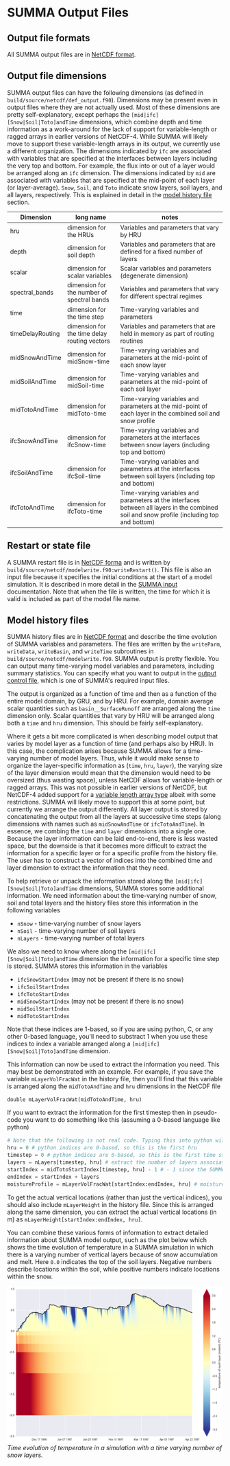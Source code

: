 # SUMMA Output Files

<a id="outfile_file_formats"></a>
## Output file formats
All SUMMA output files are in [NetCDF format](SUMMA_input#infile_format_nc).

<a id="outfile_dimensions"></a>
## Output file dimensions
SUMMA output files can have the following dimensions (as defined in `build/source/netcdf/def_output.f90`). Dimensions may be present even in output files where they are not actually used. Most of these dimensions are pretty self-explanatory, except perhaps the `[mid|ifc][Snow|Soil|Toto]andTime` dimensions, which combine depth and time information as a work-around for the lack of support for variable-length or ragged arrays in earlier versions of NetCDF-4. While SUMMA will likely move to support these variable-length arrays in its output, we currently use a different organization. The dimensions indicated by `ifc` are associated with variables that are specified at the interfaces between layers including the very top and bottom. For example, the flux into or out of a layer would be arranged along an `ifc` dimension. The dimensions indicated by `mid` are associated with variables that are specified at the mid-point of each layer (or layer-average). `Snow`, `Soil`, and `Toto` indicate snow layers, soil layers, and all layers, respectively. This is explained in detail in the [model history file](#outfile_history) section.

| Dimension | long name | notes |
|-----------|-----------|-------|
| hru              | dimension for the HRUs | Variables and parameters that vary by HRU |
| depth            | dimension for soil depth | Variables and parameters that are defined for a fixed number of layers |
| scalar           | dimension for scalar variables | Scalar variables and parameters (degenerate dimension) |
| spectral_bands   | dimension for the number of spectral bands | Variables and parameters that vary for different spectral regimes |
| time             | dimension for the time step | Time-varying variables and parameters |
| timeDelayRouting | dimension for the time delay routing vectors | Variables and parameters that are held in memory as part of routing routines |
| midSnowAndTime   | dimension for midSnow-time | Time-varying variables and parameters at the mid-point of each snow layer |
| midSoilAndTime   | dimension for midSoil-time | Time-varying variables and parameters at the mid-point of each soil layer |
| midTotoAndTime   | dimension for midToto-time | Time-varying variables and parameters at the mid-point of each layer in the combined soil and snow profile |
| ifcSnowAndTime   | dimension for ifcSnow-time | Time-varying variables and parameters at the interfaces between snow layers (including top and bottom) |
| ifcSoilAndTime   | dimension for ifcSoil-time | Time-varying variables and parameters at the interfaces between soil layers (including top and bottom) |
| ifcTotoAndTime   | dimension for ifcToto-time | Time-varying variables and parameters at the interfaces between all layers in the combined soil and snow profile (including top and bottom) |

<a id="outfile_restart"></a>
## Restart or state file
A SUMMA restart file is in [NetCDF forma](SUMMA_input#infile_format_nc) and is written by `build/source/netcdf/modelwrite.f90:writeRestart()`. This file is also an input file because it specifies the initial conditions at the start of a model simulation. It is described in more detail in the [SUMMA input](SUMMA_input#infile_initial_conditions) documentation. Note that when the file is written, the time for which it is valid is included as part of the model file name.

<a id="outfile_history"></a>
## Model history files
SUMMA history files are in [NetCDF format](SUMMA_input#infile_format_nc) and describe the time evolution of SUMMA variables and parameters. The files are written by the `writeParm`, `writeData`, `writeBasin`, and `writeTime` subroutines in `build/source/netcdf/modelwrite.f90`. SUMMA output is pretty flexible. You can output many time-varying model variables and parameters, including summary statistics. You can specify what you want to output in the  [output control file](SUMMA_input#infile_output_control), which is one of SUMMA's required input files.

The output is organized as a function of time and then as a function of the entire model domain, by GRU, and by HRU. For example, domain average scalar quantities such as `basin__SurfaceRunoff` are arranged along the `time` dimension only. Scalar quantities that vary by HRU will be arranged along both a `time` and `hru` dimension. This should be fairly self-explanatory.

Where it gets a bit more complicated is when describing model output that varies by model layer as a function of time (and perhaps also by HRU). In this case, the complication arises because SUMMA allows for a time-varying number of model layers. Thus, while it would make sense to organize the layer-specific information as (`time`, `hru`, `layer`), the varying size of the layer dimension would mean that the dimension would need to be oversized (thus wasting space), unless NetCDF allows for variable-length or ragged arrays. This was not possible in earlier versions of NetCDF, but NetCDF-4 added support for a [variable length array type](https://www.unidata.ucar.edu/software/netcdf/netcdf-4/newdocs/netcdf-c/Variable-Length-Array.html) albeit with some restrictions. SUMMA will likely move to support this at some point, but currently we arrange the output differently. All layer output is stored by concatenating the output from all the layers at successive time steps (along dimensions with names such as `midSnowAndTime` or `ifcTotoAndTime`). In essence, we combing the `time` and `layer` dimensions into a single one. Because the layer information can be laid end-to-end, there is less wasted space, but the downside is that it becomes more difficult to extract the information for a specific layer or for a specific profile from the history file. The user has to construct a vector of indices into the combined time and layer dimension to extract the information that they need.

To help retrieve or unpack the information stored along the `[mid|ifc][Snow|Soil|Toto]andTime` dimensions, SUMMA stores some additional information. We need information about the time-varying number of snow, soil and total layers and the history files store this information in the following variables

 * `nSnow` - time-varying number of snow layers
 * `nSoil` - time-varying number of soil layers
 * `nLayers` - time-varying number of total layers

We also we need to know where along the `[mid|ifc][Snow|Soil|Toto]andTime` dimension the information for a specific time step is stored. SUMMA stores this information in the variables

 * `ifcSnowStartIndex` (may not be present if there is no snow)
 * `ifcSoilStartIndex`
 * `ifcTotoStartIndex`
 * `midSnowStartIndex` (may not be present if there is no snow)
 * `midSoilStartIndex`
 * `midTotoStartIndex`

Note that these indices are 1-based, so if you are using python, C, or any other 0-based language, you'll need to substract 1 when you use these indices to index a variable arranged along a `[mid|ifc][Snow|Soil|Toto]andTime` dimension.

This information can now be used to extract the information you need. This may best be demonstrated with an example. For example, if you save the variable `mLayerVolFracWat` in the history file, then you'll find that this variable is arranged along the `midTotoAndTime` and `hru` dimensions in the NetCDF file
```
double mLayerVolFracWat(midTotoAndTime, hru)
```
If you want to extract the information for the first timestep then in pseudo-code you want to do something like this (assuming a 0-based language like python)

```Python
# Note that the following is not real code. Typing this into python will not work as-is
hru = 0 # python indices are 0-based, so this is the first hru
timestep = 0 # python indices are 0-based, so this is the first time step
layers = nLayers[timestep, hru] # extract the number of layers associated with the first timestep
startIndex = midTotoStartIndex[timestep, hru] - 1 # - 1 since the SUMMA indices are 1-based and python indices are 0-based
endIndex = startIndex + layers
moistureProfile = mLayerVolFracWat[startIndex:endIndex, hru] # moisture profile at the first timestep
```

To get the actual vertical locations (rather than just the vertical indices), you should also include `mLayerHeight` in the history file. Since this is arranged along the same dimension, you can extract the actual vertical locations (in m) as `mLayerHeight[startIndex:endIndex, hru]`.

You can combine these various forms of information to extract detailed information about SUMMA model output, such as the plot below which shows the time evolution of temperature in a SUMMA simulation in which there is a varying number of vertical layers because of snow accumulation and melt. Here `0.0` indicates the top of the soil layers. Negative numbers describe locations within the soil, while positive numbers indicate locations within the snow.

![Time evolution of temperature in a simulation with a time varying number of snow layers](../assets/img/SUMMA_temperature_profile_example.png)<a id="SUMMA_parameters_spec_order"></a>
*Time evolution of temperature in a simulation with a time varying number of snow layers.*
